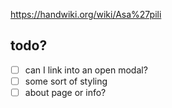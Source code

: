 https://handwiki.org/wiki/Asa%27pili

## todo?

- [ ] can I link into an open modal?
- [ ] some sort of styling
- [ ] about page or info?
